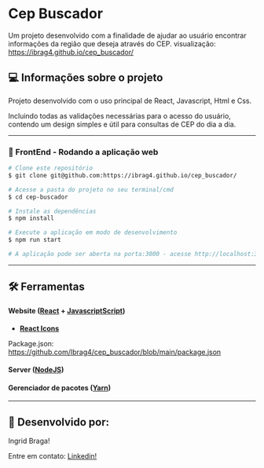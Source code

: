 # Cep Buscador

Um projeto desenvolvido com a finalidade de ajudar ao usuário encontrar informações da região que deseja através do CEP.
visualização: https://ibrag4.github.io/cep_buscador/


## 💻 Informações sobre o projeto

Projeto desenvolvido com o uso principal de React, Javascript, Html e Css. 

Incluindo todas as validações necessárias para o acesso do usuário, contendo um design simples e útil para consultas de CEP do dia a dia.

---

### 🧭 FrontEnd - Rodando a aplicação web 

```bash
# Clone este repositório
$ git clone git@github.com:https://ibrag4.github.io/cep_buscador/

# Acesse a pasta do projeto no seu terminal/cmd
$ cd cep-buscador

# Instale as dependências
$ npm install

# Execute a aplicação em modo de desenvolvimento
$ npm run start

# A aplicação pode ser aberta na porta:3000 - acesse http://localhost:3000 (ou na porta que for disponibilizada no CMD)
```
---

## 🛠 Ferramentas

#### **Website**  ([React](https://reactjs.org/)  +  [JavascriptScript](https://www.javascript.com/))

-   **[React Icons](https://react-icons.github.io/react-icons/)**

  
Package.json: https://github.com/Ibrag4/cep_buscador/blob/main/package.json

#### **Server**  ([NodeJS](https://nodejs.org/en/))

#### **Gerenciador de pacotes** ([Yarn](https://classic.yarnpkg.com/en/))

---

## 📝 Desenvolvido por:

Ingrid Braga!

Entre em contato:  [Linkedin!](https://www.linkedin.com/in/ingrid-b-aa4995194/)


